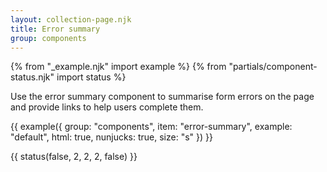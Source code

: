 ```yaml
---
layout: collection-page.njk
title: Error summary
group: components
---
```


{% from "_example.njk" import example %}
{% from "partials/component-status.njk" import status %}

Use the error summary component to summarise form errors on the page and provide links to help users complete them.

{{ example({ group: "components", item: "error-summary", example: "default", html: true, nunjucks: true, size: "s" }) }}

{{ status(false, 2, 2, 2, false) }}

